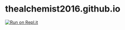 # thealchemist2016.github.io
[![Run on Repl.it](https://repl.it/badge/github/thealchemist2016/thealchemist2016.github.io)](https://repl.it/github/thealchemist2016/thealchemist2016.github.io)